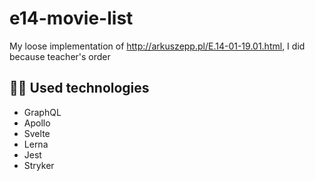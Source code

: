 # e14-movie-list
My loose implementation of http://arkuszepp.pl/E.14-01-19.01.html, I did because teacher's order

## 👨‍💻 Used technologies

- GraphQL
- Apollo
- Svelte
- Lerna
- Jest
- Stryker
